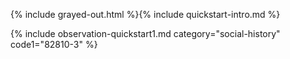 {% include grayed-out.html %}{% include quickstart-intro.md %}

{% include observation-quickstart1.md category="social-history" code1="82810-3" %}

</div><!-- grayed-out -->